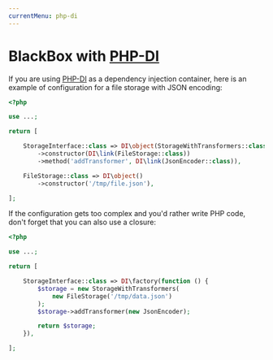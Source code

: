 ```yaml
---
currentMenu: php-di
---
```


# BlackBox with [PHP-DI](http://php-di.org/)

If you are using [PHP-DI](http://php-di.org/) as a dependency injection container, here is an example
of configuration for a file storage with JSON encoding:

```php
<?php

use ...;

return [

    StorageInterface::class => DI\object(StorageWithTransformers::class)
        ->constructor(DI\link(FileStorage::class))
        ->method('addTransformer', DI\link(JsonEncoder::class)),

    FileStorage::class => DI\object()
        ->constructor('/tmp/file.json'),

];
```

If the configuration gets too complex and you'd rather write PHP code, don't forget that you can also use a closure:

```php
<?php

use ...;

return [

    StorageInterface::class => DI\factory(function () {
        $storage = new StorageWithTransformers(
            new FileStorage('/tmp/data.json')
        );
        $storage->addTransformer(new JsonEncoder);

        return $storage;
    }),

];
```
